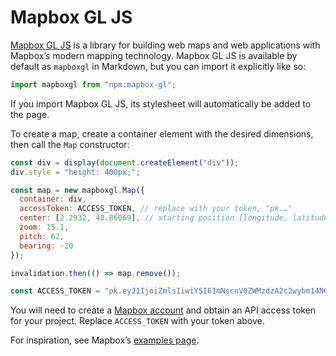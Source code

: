 # Mapbox GL JS

[Mapbox GL JS](https://docs.mapbox.com/mapbox-gl-js/guides/) is a library for building web maps and web applications with Mapbox’s modern mapping technology. Mapbox GL JS is available by default as `mapboxgl` in Markdown, but you can import it explicitly like so:

```js echo
import mapboxgl from "npm:mapbox-gl";
```

If you import Mapbox GL JS, its stylesheet will automatically be added to the page.

To create a map, create a container element with the desired dimensions, then call the `Map` constructor:

```js echo
const div = display(document.createElement("div"));
div.style = "height: 400px;";

const map = new mapboxgl.Map({
  container: div,
  accessToken: ACCESS_TOKEN, // replace with your token, "pk.…"
  center: [2.2932, 48.86069], // starting position [longitude, latitude]
  zoom: 15.1,
  pitch: 62,
  bearing: -20
});

invalidation.then(() => map.remove());
```

```js
const ACCESS_TOKEN = "pk.eyJ1IjoiZmlsIiwiYSI6ImNscnV0ZWMzdzA2c2wybm14NGdhbDBqeXkifQ.he-qZ179Xez4BkAMk6vRfA";
```

<div class="tip">You will need to create a <a href="https://account.mapbox.com/">Mapbox account</a> and obtain an API access token for your project. Replace <code>ACCESS_TOKEN</code> with your token above.</div>

For inspiration, see Mapbox’s [examples page](https://docs.mapbox.com/mapbox-gl-js/example/).
